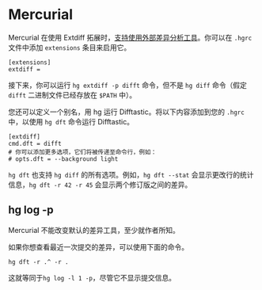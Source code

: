 # Mercurial

Mercurial 在使用 Extdiff 拓展时，[支持使用外部差异分析工具](https://www.mercurial-scm.org/wiki/ExtdiffExtension)。你可以在 `.hgrc` 文件中添加 `extensions` 条目来启用它。

```
[extensions]
extdiff =
```

接下来，你可以运行 `hg extdiff -p difft` 命令，但不是 `hg diff` 命令（假定 `difft` 二进制文件已经存放在 `$PATH` 中）。

您还可以定义一个别名，用 hg 运行 Difftastic。将以下内容添加到您的 `.hgrc` 中，以使用 `hg dft` 命令运行 Difftastic。

```
[extdiff]
cmd.dft = difft
# 你可以添加更多选项，它们将被传递至命令行，例如：
# opts.dft = --background light
```

`hg dft` 也支持 `hg diff` 的所有选项。例如，`hg dft --stat` 会显示更改行的统计信息，`hg dft -r 42 -r 45` 会显示两个修订版之间的差异。

## hg log -p

Mercurial 不能改变默认的差异工具，至少就作者所知。

如果你想查看最近一次提交的差异，可以使用下面的命令。

```
hg dft -r .^ -r .
```

这就等同于`hg log -l 1 -p`，尽管它不显示提交信息。
